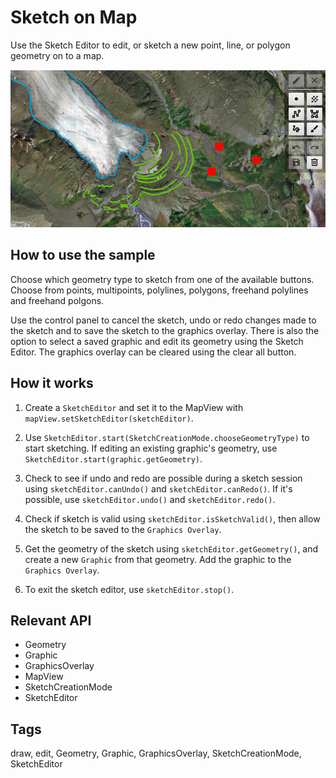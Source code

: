 # Sketch on Map

Use the Sketch Editor to edit, or sketch a new point, line, or polygon geometry on to a map.

<img src="SketchOnMap.png"/>

## How to use the sample

Choose which geometry type to sketch from one of the available buttons. Choose from points, multipoints, polylines, polygons, freehand polylines and freehand polgons.

Use the control panel to cancel the sketch, undo or redo changes made to the sketch and to save the sketch to the graphics overlay. There is also the option to select a saved graphic and edit its geometry using the Sketch Editor. The graphics overlay can be cleared using the clear all button.


## How it works


1. Create a `SketchEditor` and set it to the MapView with `mapView.setSketchEditor(sketchEditor)`.

2. Use `SketchEditor.start(SketchCreationMode.chooseGeometryType)` to start sketching. If editing an existing graphic's geometry, use `SketchEditor.start(graphic.getGeometry)`.

3. Check to see if undo and redo are possible during a sketch session using `sketchEditor.canUndo()` and `sketchEditor.canRedo()`. If it's possible, use `sketchEditor.undo()` and `sketchEditor.redo()`.

4. Check if sketch is valid using `sketchEditor.isSketchValid()`, then allow the sketch to be saved to the `Graphics Overlay`.

5. Get the geometry of the sketch using `sketchEditor.getGeometry()`, and create a new `Graphic` from that geometry. Add the graphic to the `Graphics Overlay`.

6. To exit the sketch editor, use `sketchEditor.stop()`.



## Relevant API



* Geometry
* Graphic
* GraphicsOverlay
* MapView
* SketchCreationMode
* SketchEditor



## Tags

draw, edit, Geometry, Graphic, GraphicsOverlay, SketchCreationMode, SketchEditor

